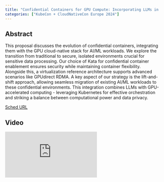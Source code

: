 ```yaml
---
title: "Confidential Containers for GPU Compute: Incorporating LLMs in a Lift-and-Shift Strategy for AI - Zvonko Kaiser, NVIDIA"
categories: ["KubeCon + CloudNativeCon Europe 2024"]
---
```


## Abstract

This proposal discusses the evolution of confidential containers, integrating them with the GPU cloud-native stack for AI/ML workloads. We explore the transition from traditional to secure, isolated environments crucial for sensitive data processing. Our choice of Kata for confidential container enablement ensures security while maintaining container flexibility. Alongside this, a virtualization reference architecture supports advanced scenarios like GPUdirect RDMA. A key aspect of our strategy is the lift-and-shift approach, allowing seamless migration of existing AI/ML workloads to these confidential environments. This integration combines LLMs with GPU-accelerated computing - leveraging Kubernetes for effective orchestration and striking a balance between computational power and data privacy.

[Sched URL](https://kccnceu2024.sched.com/event/8cc73d3a3a081dcfb017e32605a071f5)

## Video

<iframe src="https://www.youtube.com/embed/a3HzBmPuw5g" frameborder="0" allow="accelerometer; autoplay; encrypted-media; gyroscope; picture-in-picture" allowfullscreen></iframe>
